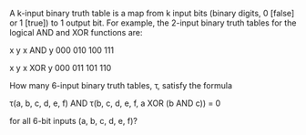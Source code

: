 
A k-input binary truth table is a map from k input bits
(binary digits, 0 [false] or 1 [true]) to 1 output bit. For example, the 2-input binary truth tables for the logical AND and XOR functions are:



x
y
x AND y
000
010
100
111



x
y
x XOR y
000
011
101
110


How many 6-input binary truth tables, &#964;, satisfy the formula

&#964;(a, b, c, d, e, f) AND &#964;(b, c, d, e, f, a XOR (b AND c)) = 0

for all 6-bit inputs (a, b, c, d, e, f)?

